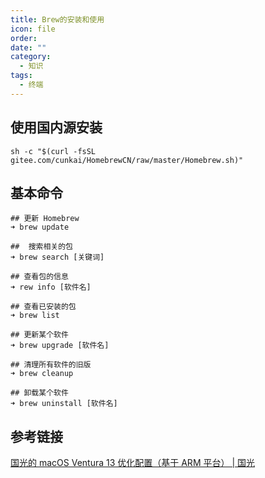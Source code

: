 ```yaml
---
title: Brew的安装和使用
icon: file
order: 
date: ""
category:
  - 知识
tags:
  - 终端
---
```

## 使用国内源安装
```shell
sh -c "$(curl -fsSL gitee.com/cunkai/HomebrewCN/raw/master/Homebrew.sh)"
```

## 基本命令
```shell
## 更新 Homebrew
➜ brew update

##  搜索相关的包
➜ brew search [关键词] 

## 查看包的信息
➜ rew info [软件名]
 
## 查看已安装的包
➜ brew list

## 更新某个软件
➜ brew upgrade [软件名]

## 清理所有软件的旧版
➜ brew cleanup

## 卸载某个软件
➜ brew uninstall [软件名]
```


## 参考链接
[国光的 macOS Ventura 13 优化配置（基于 ARM 平台） | 国光](https://www.sqlsec.com/2023/07/ventura.html#Homebrew)